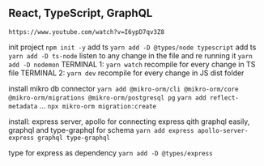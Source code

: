 ## React, TypeScript, GraphQL

```
https://www.youtube.com/watch?v=I6ypD7qv3Z8
```

init project `npm init -y`
add ts `yarn add -D @types/node typescript`
add ts `yarn add -D ts-node`
listen to any change in the file and re running it `yarn add -D nodemon`
TERMINAL 1: `yarn watch` recompile for every change in TS file
TERMINAL 2: `yarn dev` recompile for every change in JS dist folder

install mikro db connector
`yarn add @mikro-orm/cli @mikro-orm/core @mikro-orm/migrations @mikro-orm/postgresql pg`
`yarn add reflect-metadata`
... `npx mikro-orm migration:create`

install: express server, apollo for connecting express qith graphql easily, graphql and type-graphql for schema
`yarn add express apollo-server-express graphql type-graphql`

type for express as dependency `yarn add -D @types/express`
